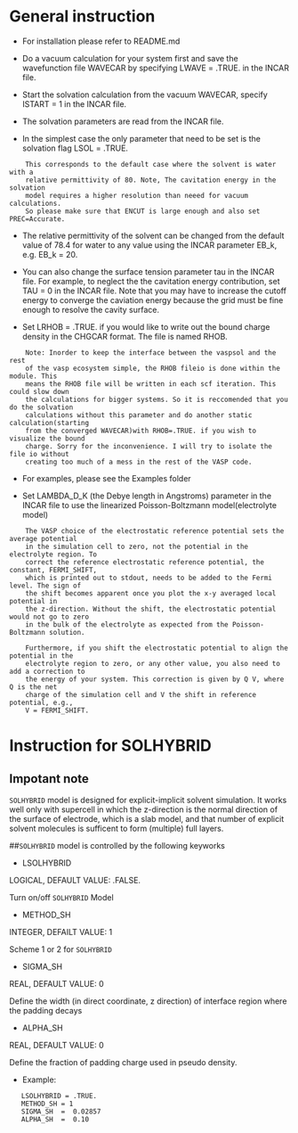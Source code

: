 # General instruction

- For installation please refer to README.md

- Do a vacuum calculation for your system first and save the wavefunction file WAVECAR by 
  specifying LWAVE = .TRUE. in the INCAR file.

- Start the solvation calculation from the vacuum WAVECAR, specify ISTART = 1 in the INCAR file.

- The solvation parameters are read from the INCAR file.

- In the simplest case the only parameter that need to be set is the solvation flag LSOL = .TRUE.
```
    This corresponds to the default case where the solvent is water with a 
    relative permittivity of 80. Note, The cavitation energy in the solvation 
    model requires a higher resolution than neeed for vacuum calculations. 
    So please make sure that ENCUT is large enough and also set PREC=Accurate.
```

- The relative permittivity of the solvent can be changed from the default value of 78.4 for water 
  to any value using the INCAR parameter EB_k, e.g. EB_k = 20.

- You can also change the surface tension parameter tau in the INCAR file. For example, to neglect 
  the the cavitation energy contribution, set TAU = 0 in the INCAR file. Note that you may have to 
  increase the cutoff energy to converge the caviation energy because the grid must be fine enough 
  to resolve the cavity surface. 

- Set LRHOB = .TRUE. if you would like to write out the bound charge density in the CHGCAR format. The file is named RHOB.
```
    Note: Inorder to keep the interface between the vaspsol and the rest 
    of the vasp ecosystem simple, the RHOB fileio is done within the module. This 
    means the RHOB file will be written in each scf iteration. This could slow down 
    the calculations for bigger systems. So it is reccomended that you do the solvation 
    calculations without this parameter and do another static calculation(starting 
    from the converged WAVECAR)with RHOB=.TRUE. if you wish to visualize the bound 
    charge. Sorry for the inconvenience. I will try to isolate the file io without 
    creating too much of a mess in the rest of the VASP code.
```

- For examples, please see the Examples folder

- Set LAMBDA_D_K (the Debye length in Angstroms) parameter in the INCAR file to use the linearized Poisson-Boltzmann model(electrolyte model)
```
    The VASP choice of the electrostatic reference potential sets the average potential
    in the simulation cell to zero, not the potential in the electrolyte region. To
    correct the reference electrostatic reference potential, the constant, FERMI_SHIFT,
    which is printed out to stdout, needs to be added to the Fermi level. The sign of
    the shift becomes apparent once you plot the x-y averaged local potential in
    the z-direction. Without the shift, the electrostatic potential would not go to zero
    in the bulk of the electrolyte as expected from the Poisson-Boltzmann solution.
    
    Furthermore, if you shift the electrostatic potential to align the potential in the
    electrolyte region to zero, or any other value, you also need to add a correction to
    the energy of your system. This correction is given by Q V, where  Q is the net
    charge of the simulation cell and V the shift in reference potential, e.g.,
    V = FERMI_SHIFT. 
```

# Instruction for SOLHYBRID

## Impotant note
```SOLHYBRID``` model is designed for explicit-implicit solvent simulation. It works well only with supercell in which the z-direction is the normal direction of the surface of electrode, which is a slab model, and that number of explicit solvent molecules is sufficent to form (multiple) full layers.

##```SOLHYBRID``` model is controlled by the following keyworks

- LSOLHYBRID

LOGICAL, DEFAULT VALUE: .FALSE.

Turn on/off ```SOLHYBRID``` Model

- METHOD_SH

INTEGER, DEFAILT VALUE: 1

Scheme 1 or 2 for ```SOLHYBRID```

- SIGMA_SH

REAL, DEFAULT VALUE: 0

Define the width (in direct coordinate, z direction) of interface region where the padding decays

- ALPHA_SH

REAL, DEFAULT VALUE: 0  

Define the fraction of padding charge used in pseudo density.  

- Example:
```
   LSOLHYBRID = .TRUE.
   METHOD_SH = 1
   SIGMA_SH  =  0.02857  
   ALPHA_SH  =  0.10
```
